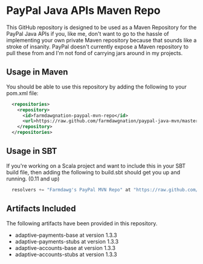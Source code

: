 # PayPal Java APIs Maven Repo

This GitHub repository is designed to be used as a Maven Repository for the
PayPal Java APIs if you, like me, don't want to go to the hassle of implementing
your own private Maven repository because that sounds like a stroke of insanity.
PayPal doesn't currently expose a Maven repository to pull these from and I'm not
fond of carrying jars around in my projects.

## Usage in Maven

You should be able to use this repository by adding the following to your pom.xml
file:

```xml
  <repositories>
    <repository>
      <id>farmdawgnation-paypal-mvn-repo</id>
      <url>https://raw.github.com/farmdawgnation/paypal-java-mvn/master/releases</url>
    </repository>
  </repositories>
```

## Usage in SBT

If you're working on a Scala project and want to include this in your SBT build file,
then adding the following to build.sbt should get you up and running. (0.11 and up)

```scala
  resolvers += "Farmdawg's PayPal MVN Repo" at "https://raw.github.com/farmdawgnation/paypal-java-mvn/master/releases"
```

## Artifacts Included
The following artifacts have been provided in this repository.

* adaptive-payments-base at version 1.3.3
* adaptive-payments-stubs at version 1.3.3
* adaptive-accounts-base at version 1.3.3
* adaptive-accounts-stubs at version 1.3.3
